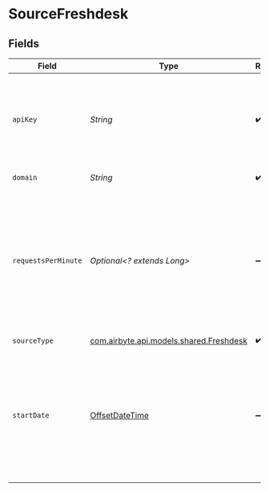 # SourceFreshdesk


## Fields

| Field                                                                                                                                                 | Type                                                                                                                                                  | Required                                                                                                                                              | Description                                                                                                                                           | Example                                                                                                                                               |
| ----------------------------------------------------------------------------------------------------------------------------------------------------- | ----------------------------------------------------------------------------------------------------------------------------------------------------- | ----------------------------------------------------------------------------------------------------------------------------------------------------- | ----------------------------------------------------------------------------------------------------------------------------------------------------- | ----------------------------------------------------------------------------------------------------------------------------------------------------- |
| `apiKey`                                                                                                                                              | *String*                                                                                                                                              | :heavy_check_mark:                                                                                                                                    | Freshdesk API Key. See the <a href="https://docs.airbyte.com/integrations/sources/freshdesk">docs</a> for more information on how to obtain this key. |                                                                                                                                                       |
| `domain`                                                                                                                                              | *String*                                                                                                                                              | :heavy_check_mark:                                                                                                                                    | Freshdesk domain                                                                                                                                      | myaccount.freshdesk.com                                                                                                                               |
| `requestsPerMinute`                                                                                                                                   | *Optional<? extends Long>*                                                                                                                            | :heavy_minus_sign:                                                                                                                                    | The number of requests per minute that this source allowed to use. There is a rate limit of 50 requests per minute per app per account.               |                                                                                                                                                       |
| `sourceType`                                                                                                                                          | [com.airbyte.api.models.shared.Freshdesk](../../models/shared/Freshdesk.md)                                                                           | :heavy_check_mark:                                                                                                                                    | N/A                                                                                                                                                   |                                                                                                                                                       |
| `startDate`                                                                                                                                           | [OffsetDateTime](https://docs.oracle.com/javase/8/docs/api/java/time/OffsetDateTime.html)                                                             | :heavy_minus_sign:                                                                                                                                    | UTC date and time. Any data created after this date will be replicated. If this parameter is not set, all data will be replicated.                    | 2020-12-01T00:00:00Z                                                                                                                                  |
